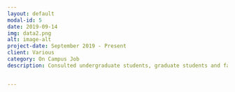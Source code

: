 ```yaml
---
layout: default
modal-id: 5
date: 2019-09-14
img: data2.png
alt: image-alt
project-date: September 2019 - Present
client: Various
category: On Campus Job
description: Consulted undergraduate students, graduate students and faculty on how to do integrate data science into their own research projects or course material. Consulted with various departments around the University on data visualizations for presentations and reports. <a href="https://data.berkeley.edu/academics/resources/peer-consulting">Click here for more information!</a>


---
```

